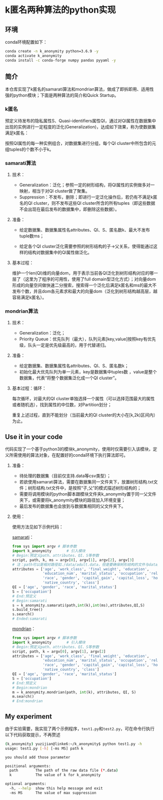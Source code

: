 # k匿名两种算法的python实现

## 环境

conda环境配置如下：

```bash
conda create -n k_anonymity python=3.6.9 -y
conda activate k_anonymity
conda install -c conda-forge numpy pandas pyyaml -y
```

## 简介

本仓库实现了k匿名的samarati算法和mondrian算法，做成了即拆即用、适用性强的python模块；下面是两种算法的简介和Quick Startup。

### k匿名

预定义待发布的隐私属性S、Quasi-identifiers属性QI，通过对QI属性在数据集中出现的实例进行一定程度的泛化(Generalization)，达成如下效果，称为使数据集满足k匿名：

按照QI属性的每一种实例组合，对数据集进行分组，每个QI cluster中所包含的元组tuples的个数不小于k。

### samarati算法

1. 技术：

   - Generalization：泛化；参照一定的树形结构，将QI属性的实例做多对一映射，相当于对QI cluster做了聚集。
   - Suppression：不发布，删除；即进行一定泛化操作后，若仍有不满足k匿名的QI cluster，则不发布这些QI cluster所含的所有tuples（即这些数据不会出现在最后发布的数据集中，即删除这些数据）。

2. 准备：

   - 给定数据集、数据集属性名attributes、QI、S、匿名数k、最大不发布tuple数ms；

   - 给定各个QI cluster泛化需要参照的树形结构的子->父关系，使得能通过这样的结构对数据集中的QI属性做泛化。

3. 基本过程：

   维护一个len(QI)维的向量dom，用于表示当前各QI泛化到树形结构对应的哪一层了（这里为了程序的可用性，使用了full domain型泛化方式）；对向量dom形成的向量空间做快速二分搜索，搜索得一个泛化后满足k匿名和ms的最大不发布个数，并且dom各元素求和最大的向量dom（泛化到树形结构越高层，越容易满足k匿名）。

### mondrian算法

1. 技术：

   - Generalization：泛化；
   - Priority Queue：优先队列（最大），队列元素[key,value]按照key有优先级，队头一定是优先级最高的，用于代替递归。

2. 准备：

   - 给定数据集、数据集属性名attributes、QI、S、匿名数k；
   - 初始化最大优先队列为单一元素，key是数据集中tuples数 ，value是整个数据集，代表“将整个数据集泛化成一个QI cluster”。

3. 基本过程：循环：

   每次循环，对最大的QI cluster单独选择一个属性（可以选择范围最大的属性或者随机选），找到属性的中位数，对Partition划分；

   重复上述过程，直到不能划分（当前最大的QI cluster的大小在[k,2k)区间内）为止。

## Use it in your code

代码实现了一个基于python3的模块k_anonymity，使用时仅需要引入该模块，定义所需使用的算法对象，在配置好的conda环境下执行算法即可。

1. 准备：

   - 待处理的数据集（目前仅支持.data等csv类型）；
   - 若欲使用samarati算法，需要在数据集同一文件夹下，放置树形结构.txt文件；树形结构.txt文件中，是按照“子,父”的模式描述树形结构的；
   - 需要将调用模块的python脚本跟模块文件夹k_anonymity置于同一父文件夹下，或需要将k_anonymity模块的路径加入环境变量；
   - 最后发布的数据集也会放到与数据集相同的父文件夹下。

2. 使用：

   使用方法见如下示例代码：

   [samarati](./test1.py)：

   ```python
   from sys import argv	# 脚本参数
   import k_anonymity		# 引入模块
   # Begin:预定义path、attributes、QI、S等参数
   script, path, k, ms = argv[0], argv[1], argv[2], argv[3]
   # 注：path可以是相对路径如./data/adult.data，但是要确保树形结构的文件与data文件在同一文件夹下
   attributes = ['age', 'work_class', 'final_weight', 'education',
                 'education_num', 'marital_status', 'occupation', 'relationship',
                 'race', 'gender', 'capital_gain', 'capital_loss', 'hours_per_week',
                 'native_country', 'class']
   QI = ['age', 'gender', 'race', 'marital_status']
   S = ['occupation']
   # End:预定义
   # Begin:samarati
   s = k_anonymity.samarati(path,int(k),int(ms),attributes,QI,S)		# 定义算法对象
   s.build_tree()														# 读入并创建树形结构
   s.search()															# 做samarati搜索，并发布数据
   # Ended:samarati
   ```

   [mondrian](./test2.py)：

   ```python
   from sys import argv	# 脚本参数
   import k_anonymity		# 引入模块
   # Begin:预定义path、attributes、QI、S等参数
   script, path, k = argv[0], argv[1], argv[2]
   attributes = ['age', 'work_class', 'final_weight', 'education',
                 'education_num', 'marital_status', 'occupation', 'relationship',
                 'race', 'gender', 'capital_gain', 'capital_loss', 'hours_per_week',
                 'native_country', 'class']
   QI = ['age', 'gender', 'race', 'marital_status']
   S = ['occupation']
   # End:预定义
   # Begin:mondrian
   m = k_anonymity.mondrian(path, int(k), attributes, QI, S)			# 定义算法对象
   m.search()															# 做mondrian划分，并发布数据
   # End:mondrian
   ```

## My experiment

由于实验需要，我实现了两个示例程序，`test1.py`和`test2.py`，可在命令行执行以下代码获取提示，不再赘述

```bash
(k_anonymity) yuzijian@linke6:~/k_anonymity$ python test1.py -h
usage: test1.py [-h] [-ms MS] path k

you should add those parameter

positional arguments:
  path        The path of the raw data file (*.data)
  k           The value of k for k_anonymity

optional arguments:
  -h, --help  show this help message and exit
  -ms MS      The value of max suppression
```